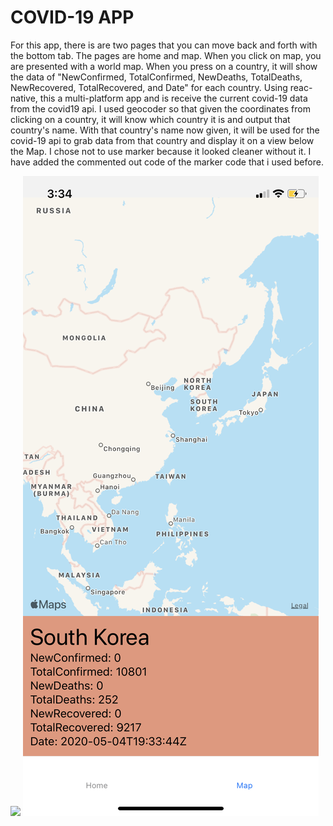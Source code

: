 # COVID-19 APP
For this app, there is are two pages that you can move back and forth with the bottom tab. The pages are home and map. When you click on map, you are presented with a world map. When you press on a country, it will show the data of "NewConfirmed, TotalConfirmed, NewDeaths, TotalDeaths, NewRecovered, TotalRecovered, and Date" for each country. Using reac-native, this a multi-platform app and is receive the current covid-19 data from the covid19 api. I used geocoder so that given the coordinates from clicking on a country, it will know which country it is and output that country's name. With that country's name now given, it will be used for the covid-19 api to grab data from that country and display it on a view below the Map. I chose not to use marker because it looked cleaner without it. I have added the commented out code of the marker code that i used before.

![](iOS_COVID19_iPhone_Homepage.png)
![](iOS_COVID19_iPhone_Map.png)

